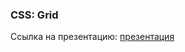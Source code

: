 ### CSS: Grid
Ссылка на презентацию: [презентация](https://github.com/ait-tr/cohort37.1/blob/main/front_end/lesson_08/Practice_Project_Cinema.pdf)